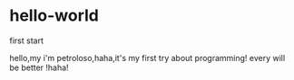 # hello-world
first start

hello,my i'm petroloso,haha,it's my first try about programming!
every will be better !haha!
